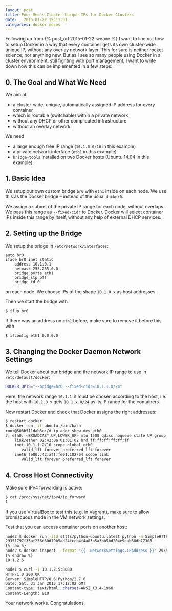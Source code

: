 ```yaml
---
layout: post
title: Poor Men's Cluster-Unique IPs for Docker Clusters
date:   2015-01-22 19:11:51
categories: docker mesos
---
```


Following up from {% post_url 2015-01-22-weave %} I want to line out how to setup Docker in a way that every container gets its own cluster-wide unique IP, without any overlay network layer. This for sure is neither rocket science, nor anything new. But as I see so many people using Docker in a cluster environment, still fighting with port management, I want to write down how this can be implemented in a few steps:

##  0. The Goal and What We Need

We aim at

- a cluster-wide, unique, automatically assigned IP address for every container
- which is routable (switchable) within a private network
- without any DHCP or other complicated infrastructure
- without an overlay network.

We need

- a large enough free IP range (`10.1.0.0/16` in this example)
- a private network interface (`eth1` in this example)
- `bridge-tools` installed on two Docker hosts (Ubuntu 14.04 in this example).

## 1. Basic Idea

We setup our own custom bridge `br0` with `eth1` inside on each node. We use this as the Docker bridge – instead of the usual `docker0`.

We assign a subnet of the private IP range for each node, without overlaps. We pass this range as `--fixed-cidr` to Docker. Docker will select container IPs inside this range by itself, without any help of external DHCP services.

## 2. Setting up the Bridge

We setup the bridge in `/etc/network/interfaces`:

```
auto br0
iface br0 inet static
    address 10.1.0.1
    netmask 255.255.0.0
    bridge_ports eth1
    bridge_stp off
    bridge_fd 0
```

on each node. We choose IPs of the shape `10.1.0.x` as host addresses. 

Then we start the bridge with

```bash
$ ifup br0
```

If there was an address on `eth1` before, make sure to remove it before this with

```bash
$ ifconfig eth1 0.0.0.0
```

## 3. Changing the Docker Daemon Network Settings

We tell Docker about our bridge and the network IP range to use in `/etc/default/docker`:

```bash
DOCKER_OPTS="--bridge=br0 --fixed-cidr=10.1.1.0/24"
```

Here, the network range `10.1.1.0` must be chosen according to the host, i.e. the host with `10.1.0.x` gets `10.1.x.0/24` as its IP range for the containers.

Now restart Docker and check that Docker assigns the right addresses:

```bash
$ restart docker
$ docker run -it ubuntu /bin/bash
root@508b511dab3e:/# ip addr show dev eth0
7: eth0: <BROADCAST,UP,LOWER_UP> mtu 1500 qdisc noqueue state UP group default 
    link/ether 02:42:0a:01:01:02 brd ff:ff:ff:ff:ff:ff
    inet 10.1.1.2/16 scope global eth0
       valid_lft forever preferred_lft forever
    inet6 fe80::42:aff:fe01:102/64 scope link 
       valid_lft forever preferred_lft forever
```

## 4. Cross Host Connectivity

Make sure IPv4 forwarding is active:

```bash
$ cat /proc/sys/net/ipv4/ip_forward
1
```

If you use VirtualBox to test this (e.g. in Vagrant), make sure to allow promiscuous mode in the VM network settings.

Test that you can access container ports on another host:

```bash
node2 $ docker run -itd sttts/python-ubuntu:latest python -m SimpleHTTPServer 80
29351797f33af256c60d79b5ad24fccb4f4a83b5a3bb5bd204e9eab38db77308
{% raw %}
node2 $ docker inspect --format '{{ .NetworkSettings.IPAddress }}' 2935
{% endraw %}
10.1.2.5

node1 $ curl -I 10.1.2.5:8080
HTTP/1.0 200 OK
Server: SimpleHTTP/0.6 Python/2.7.6
Date: Sat, 31 Jan 2015 17:12:02 GMT
Content-type: text/html; charset=ANSI_X3.4-1968
Content-Length: 810
```

Your network works. Congratulations.
